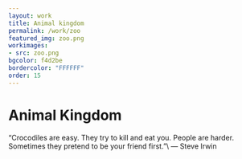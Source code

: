 ```yaml
---
layout: work
title: Animal kingdom 
permalink: /work/zoo
featured_img: zoo.png
workimages:
- src: zoo.png
bgcolor: f4d2be
bordercolor: "FFFFFF"
order: 15
---
```


# Animal Kingdom

“Crocodiles are easy. They try to kill and eat you. People are harder. Sometimes they pretend to be your friend first.”\\
― Steve Irwin 